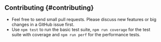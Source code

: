 ## Contributing {#contributing}

*   Feel free to send small pull requests. Please discuss new features or big changes in a GitHub issue first.
*   Use `npm test` to run the basic test suite, `npm run coverage` for the test suite with coverage and `npm run perf` for the performance tests.